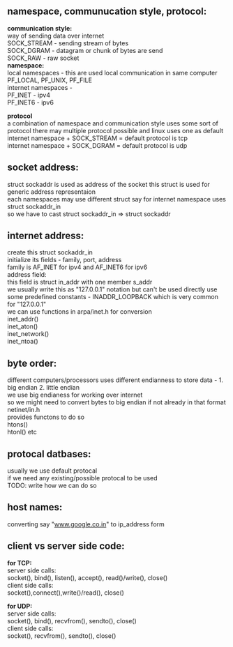 ## namespace, communucation style, protocol:
**communication style:**  
way of sending data over internet   
SOCK_STREAM - sending stream of bytes  
SOCK_DGRAM - datagram or chunk of bytes are send  
SOCK_RAW - raw socket  
**namespace:**  
local namespaces - this are used local communication in same computer
PF_LOCAL, PF_UNIX, PF_FILE  
internet namespaces -  
PF_INET - ipv4  
PF_INET6 - ipv6  

**protocol**  
a combination of namespace and communication style uses some sort of protocol
there may multiple protocol possible and linux uses one as default  
internet namespace + SOCK_STREAM = default protocol is tcp  
internet namespace + SOCK_DGRAM = default protocol is udp  

## socket address:
struct sockaddr is used as address of the socket this struct is used for generic address representaion  
each namespaces may use different struct say for internet namespace uses struct sockaddr_in  
so we have to cast struct sockaddr_in => struct sockaddr  

## internet address:
create this struct sockaddr_in  
initialize its fields - family, port, address  
family is AF_INET for ipv4 and AF_INET6 for ipv6  
address field:  
this field is struct in_addr with one member s_addr  
we usually write this as "127.0.0.1" notation but can't be used directly
use some predefined constants - INADDR_LOOPBACK which is very common for "127.0.0.1"  
we can use functions in arpa/inet.h for conversion  
inet_addr()  
inet_aton()  
inet_network()  
inet_ntoa()  

## byte order:
different computers/processors uses different endianness to store data - 1. big endian 2. little endian  
we use big endianess for working over internet   
so we might need to convert bytes to big endian if not already in that format
netinet/in.h  
provides functons to do so  
htons()  
htonl() etc  

## protocal datbases:
usually we use default protocal  
if we need any existing/possible protocal to be used  
TODO: write how we can do so 

## host names:
converting say "www.google.co.in" to ip_address form

## client vs server side code:

**for TCP:**  
server side calls:  
socket(), bind(), listen(), accept(), read()/write(), close()  
client side calls:  
socket(),connect(),write()/read(), close()

**for UDP:**  
server side calls:  
socket(), bind(), recvfrom(), sendto(), close()  
client side calls:   
socket(), recvfrom(), sendto(), close()
